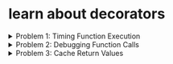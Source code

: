 
# learn about decorators

<details>
<summary>
Problem 1: Timing Function Execution
</summary>
Problem: Write a decorator that measures the time a function takes to execute.
</details>

<details>
<summary>
Problem 2: Debugging Function Calls
</summary>
Problem: Create a decorator to print the function name and the values of its arguments every time the function is called.
</details>

<details>
<summary>
Problem 3: Cache Return Values
</summary>
Problem: Implement a decorator that caches the return values of a function, so that when it's called with the same arguments, the cached value is returned instead of re-executing the function.
</details>
